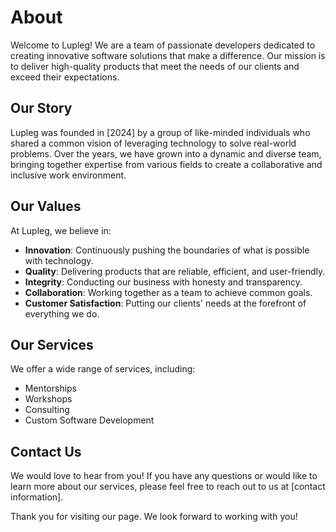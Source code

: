 # About 

Welcome to Lupleg! We are a team of passionate developers dedicated to creating innovative software solutions that make a difference. Our mission is to deliver high-quality products that meet the needs of our clients and exceed their expectations.

## Our Story

Lupleg was founded in [2024] by a group of like-minded individuals who shared a common vision of leveraging technology to solve real-world problems. Over the years, we have grown into a dynamic and diverse team, bringing together expertise from various fields to create a collaborative and inclusive work environment.

## Our Values

At Lupleg, we believe in:

- **Innovation**: Continuously pushing the boundaries of what is possible with technology.
- **Quality**: Delivering products that are reliable, efficient, and user-friendly.
- **Integrity**: Conducting our business with honesty and transparency.
- **Collaboration**: Working together as a team to achieve common goals.
- **Customer Satisfaction**: Putting our clients' needs at the forefront of everything we do.

## Our Services

We offer a wide range of services, including:

- Mentorships
- Workshops
- Consulting
- Custom Software Development

## Contact Us

We would love to hear from you! If you have any questions or would like to learn more about our services, please feel free to reach out to us at [contact information].

Thank you for visiting our page. We look forward to working with you!
